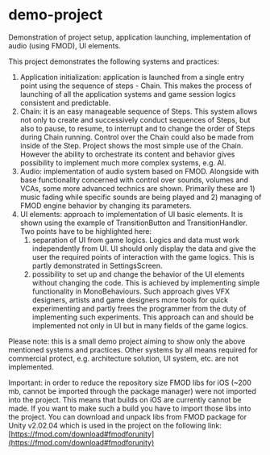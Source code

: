 # demo-project
Demonstration of project setup, application launching, implementation of audio (using FMOD), UI elements.

This project demonstrates the following systems and practices:

1. Application initialization: application is launched from a single entry point using the sequence of steps - Chain. This makes the process of launching of all the application systems and game session logics consistent and predictable.
2. Chain: it is an easy manageable sequence of Steps. This system allows not only to create and successively conduct sequences of Steps, but also to pause, to resume, to interrupt and to change the order of Steps during Chain running. Control over the Chain could also be made from inside of the Step.
Project shows the most simple use of the Chain. However the ability to orchestrate its content and behavior gives possibility to implement much more complex systems, e.g. AI.
3. Audio: implementation of audio system based on FMOD. Alongside with base functionality concerned with control over sounds, volumes and VCAs, some more advanced technics are shown. Primarily these are 1) music fading while specific sounds are being played and 2) managing of FMOD engine behavior by changing its parameters.
4. UI elements: approach to implementation of UI basic elements. It is shown using the example of TransitionButton and TransitionHandler. Two points have to be highlighted here: 
    1. separation of UI from game logics. Logics and data must work independently from UI. UI should only display the data and give the user the required points of interaction with  the game logics. This is partly demonstrated in SettingsScreen.
    2. possibility to set up and change the behavior of the UI elements without changing the code. This is achieved by implementing simple functionality in MonoBehaviours. Such approach gives VFX designers, artists and game designers more tools for quick experimenting and partly frees the programmer from the duty of implementing such experiments. This approach can and should be implemented not only in UI but in many fields of the game logics.

Please note: this is a small demo project aiming to show only the above mentioned systems and practices. Other systems by all means required for commercial protect, e.g. architecture solution, UI system, etc. are not implemented.

Important: in order to reduce the repository size FMOD libs for iOS (~200 mb, cannot be imported through the package manager) were not imported into the project. This means that builds on iOS are currently cannot be made. If you want to make such a build you have to import those libs into the project. You can download and unpack libs from FMOD package for Unity v2.02.04 which is used in the project on the following link: [https://fmod.com/download#fmodforunity](https://fmod.com/download#fmodforunity)
